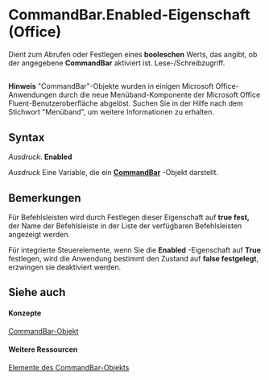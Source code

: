 
# CommandBar.Enabled-Eigenschaft (Office)

Dient zum Abrufen oder Festlegen eines  **booleschen** Werts, das angibt, ob der angegebene **CommandBar** aktiviert ist. Lese-/Schreibzugriff.


## 


 **Hinweis**  "CommandBar"-Objekte wurden in einigen Microsoft Office-Anwendungen durch die neue Menüband-Komponente der Microsoft Office Fluent-Benutzeroberfläche abgelöst. Suchen Sie in der Hilfe nach dem Stichwort "Menüband", um weitere Informationen zu erhalten.


## Syntax

 _Ausdruck_. **Enabled**

 _Ausdruck_ Eine Variable, die ein **[CommandBar](78603954-40aa-64cb-c407-2e0820d65231.md)** -Objekt darstellt.


## Bemerkungen

Für Befehlsleisten wird durch Festlegen dieser Eigenschaft auf  **true fest,** der Name der Befehlsleiste in der Liste der verfügbaren Befehlsleisten angezeigt werden.

Für integrierte Steuerelemente, wenn Sie die  **Enabled** -Eigenschaft auf **True** festlegen, wird die Anwendung bestimmt den Zustand auf **false festgelegt**, erzwingen sie deaktiviert werden.


## Siehe auch


#### Konzepte


[CommandBar-Objekt](78603954-40aa-64cb-c407-2e0820d65231.md)
#### Weitere Ressourcen


[Elemente des CommandBar-Objekts](http://msdn.microsoft.com/library/e3756e7e-56a8-33a4-722f-640e5cc69b6d%28Office.15%29.aspx)